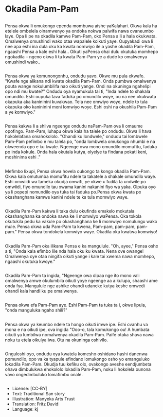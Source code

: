 # Okadila Pam-Pam

##
Pensa okwa li omukongo ependa mombuwa aishe yaKalahari. Okwa kala ha etelele ombelela oinamwenyo ya ondoka nokwa palwifa nawa ovaneumbo laye. Opa li pe na okadila kamwe Pam-Pam, oko Pensa a li a hala okukwata. Omalwenya omushindi wako otaa wapalele koikuti yaye. Oupyakadi owa li nee apa eshi ina dula oku ka kwata nomwiyo ile a yashe okadila Pam-Pam, ngaashi Pensa a kale eshi hala.. Oikuti yaPensa ohai dulu okutuka momhepo ngokadila – ngeno okwa li ta kwata Pam-Pam ye a dude ko omalwenya omushindi wako..

##
Pensa okwa ya komunongonhu, ondudu yavo. Okwe mu pula ekwafo. "Kwafe nge alikana ndi kwate okadila Pam-Pam. Onda pumbwa omalwenya pouta wange nokulumbilifa nao oikuti yange. Ondi na okuninga ngahelipi opo ndi mu kwate?" Ondudu oya nyamukula tai ti, "Inda ndele to shakala omundilo. Eshi oupuka tava faduka po omundilo woye, ou na nee okukwata okapuka aka kanininini kuvakwao. Tela nee omwiyo woye, ndele to tula okapuka oko kanininini meni lomwiyo woye. Eshi oshi na okushila Pam-Pam a ye komwiyo."

##
Pensa kakwa li a shiiva ngeenge ondudu naPam-Pam ova li omaume opofingo. Pam-Pam, luhapu okwa kala ha talele po ondudu. Okwa li hava hokolelafana omahokololo. "Ohandi ku londwele," ondudu tai lombwele Pam-Pam pefimbo e mu talela po, "onda lombwela omukongo nhumbi e na okweenda opo e ku kwate. Ngeenge owa mono omundilo momufitu, faduka po inda kokule. Onda hala okutala kutya, olyelye ta findana pokati keni, moshinima eshi ."

##
Mefimbo lixupi, Pensa okwa hovela oukongo ta kongo okadila Pam-Pam. Okwa kala omutumba momufitu ndele ta takatele a shakale omundilo waye. Eshi omwiidi wa tameka okudja omwifi, ye okwe u fudila ta undwile po omwiidi, fiyo omundilo tau xwama kanini nakanini fiyo wa yaka. Oipuka oyo ya li popepi nomundilo oya tuka tai faduka po.Pensa okwa kwata po okashanghana kamwe kanini ndele te ka tula momwiyo waye.

##
Okadila Pam-Pam kakwa li taka dulu okufinda emakelo mokutala okashanghana ka ondoka nawa ke li momwiyo waPensa. Oka tokola okutukila pedu ka vakule po okashanghana ke li momwiyo nomulungu wako mule. Pensa okwa uda Pam-Pam ta kwena, Pam-pam, pam-pam, pam-pam." Pensa okwa tondokela komwiyo waye. Okadila oka kwatwa komwiyo!

##
Okadila Pam-Pam oka ilikana Pensa e ka mangulule. "Oh, ayee," Pensa osho a ti, "Onda kala efimbo lile nda hala oku ku kwata. Nena ove owange! Omalwenya oye otaa ningifa oikuti yange i kale tai xwema nawa momhepo, ngaashi okutuka kwoye."

##
Okadila Pam-Pam ta ingida, "Ngeenge owa dipaa nge ito mono vali omalwenya amwe okulumbila oikuti yoye ngeenge aa a kulupa, shaashi ame onda fya. Mangulule nge ashike ohandi udaneke kutya keshe omwedi ohandi kala handi ku pe omalwenya.

##
Pensa okwa efa Pam-Pam aye. Eshi Pam-Pam ta tuka ta i, okwe lipula, "onda manguluka ngaho shili?"

##
Pensa okwa ya keumbo ndele ta hongo oikuti imwe ipe. Eshi ovanhu va mona e na oikuti ipe, ova ingida "Ooo-o, tala komukongo ou! A humbata oikuti ya lumbilwa nomalwenya okadila Pam-Pam. Paife otaka shava nawa noku tu etela oikulya iwa. Otu na okuninga oshivilo.

##
Onguloshi oyo, ondudu oya kwatela komesho oshidano hashi danenwa pomundilo, opo va ka tyapule efindano lomukongo osho yo emanguluko lokadila Pam-Pam. Okudja tuu kefiku olo, ovakongo aveshe eendjumbeta ohava dimbulukwa ehokololo lokadila Pam-Pam, noku li hokolela ounona vavo ongedimbuluko lomafimbo onale.

##
* License: [CC-BY]
* Text: Traditional San story
* Illustration: Manyeka Arts Trust
* Translation: Fritz David
* Language: kj
